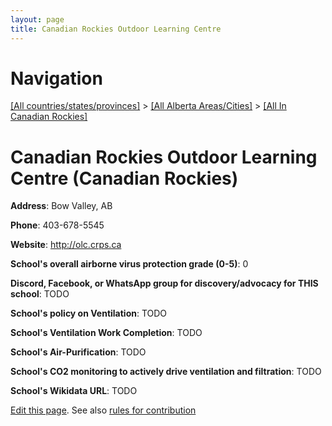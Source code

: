 ```yaml
---
layout: page
title: Canadian Rockies Outdoor Learning Centre
---
```

# Navigation

[[All countries/states/provinces]](../../..) > [[All Alberta Areas/Cities]](../..) > [[All In Canadian Rockies]](..)

# Canadian Rockies Outdoor Learning Centre (Canadian Rockies)

**Address**: Bow Valley, AB

**Phone**: 403-678-5545

**Website**: <http://olc.crps.ca>

**School's overall airborne virus protection grade (0-5)**: 0

**Discord, Facebook, or WhatsApp group for discovery/advocacy for THIS school**: TODO

**School's policy on Ventilation**: TODO

**School's Ventilation Work Completion**: TODO

**School's Air-Purification**: TODO

**School's CO2 monitoring to actively drive ventilation and filtration**: TODO

**School's Wikidata URL**: TODO


[Edit this page](https://github.com/ventilate-schools/AB/edit/main/./Canadian_Rockies/Canadian_Rockies_Outdoor_Learning_Centre.md). See also [rules for contribution](../../../contribution-rules/)